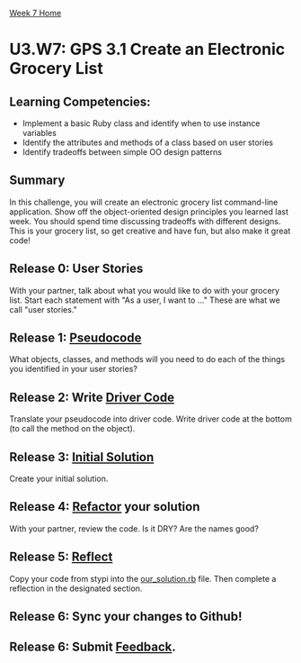 [Week 7 Home](../)

# U3.W7: GPS 3.1 Create an Electronic Grocery List

## Learning Competencies:
- Implement a basic Ruby class and identify when to use instance variables
- Identify the attributes and methods of a class based on user stories
- Identify tradeoffs between simple OO design patterns

## Summary
In this challenge, you will create an electronic grocery list command-line application. Show off the object-oriented design principles you learned last week. You should spend time discussing tradeoffs with different designs. This is your grocery list, so get creative and have fun, but also make it great code!


## Release 0: User Stories
With your partner, talk about what you would like to do with your grocery list. Start each statement with "As a user, I want to ..." These are what we call "user stories." 

## Release 1: [Pseudocode](../../references/pseudocode.md)
What objects, classes, and methods will you need to do each of the things you identified in your user stories?

## Release 2: Write [Driver Code](../../references/driver_code.md)
Translate your pseudocode into driver code. 
Write driver code at the bottom (to call the method on the object). 

## Release 3: [Initial Solution](../../references/initial_solution.md)
Create your initial solution. 

## Release 4: [Refactor](../../references/refactoring.md) your solution
With your partner, review the code. Is it DRY? Are the names good?

## Release 5: [Reflect](../../references/reflection.md)
Copy your code from stypi into the [our_solution.rb](our_solution.rb) file. Then complete a reflection in the designated section. 

## Release 6: Sync your changes to Github!

## Release 6: Submit [Feedback](http://socrates.devbootcamp.com/feedback/new).
